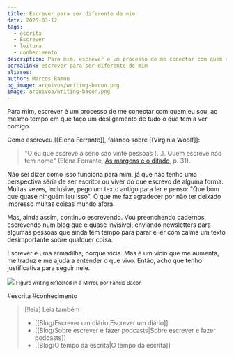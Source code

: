 ```yaml
---
title: Escrever para ser diferente de mim
date: 2025-03-12
tags:
  - escrita
  - Escrever
  - leitura
  - conhecimento
description: Para mim, escrever é um processo de me conectar com quem eu sou, ao mesmo tempo em que faço um desligamento de tudo o que tem a ver comigo.
permalink: escrever-para-ser-diferente-de-mim
aliases: 
author: Marcos Ramon
og_image: arquivos/writing-bacon.png
image: arquivos/writing-bacon.png
---
```

Para mim, escrever é um processo de me conectar com quem eu sou, ao mesmo tempo em que faço um desligamento de tudo o que tem a ver comigo.

Como escreveu [[Elena Ferrante]], falando sobre [[Virginia Woolf]]:

> "O eu que escreve a sério são vinte pessoas (...). Quem escreve não tem nome" (Elena Ferrante, [As margens e o ditado](https://amzn.to/4bMHxQR), p. 31).

Não sei dizer como isso funciona para mim, já que não tenho uma perspectiva séria de ser escritor ou viver do que escrevo de alguma forma. Muitas vezes, inclusive, pego um texto antigo para ler e penso: "Que bom que quase ninguém leu isso". O que me faz agradecer por não ter deixado impresso muitas coisas mundo afora.

Mas, ainda assim, continuo escrevendo. Vou preenchendo cadernos, escrevendo num blog que é quase invisível, enviando newsletters para algumas pessoas que ainda têm tempo para parar e ler com calma um texto desimportante sobre qualquer coisa.

Escrever é uma armadilha, porque vicia. Mas é um vício que me aumenta, me traduz e me ajuda a entender o que vivo. Então, acho que tenho justificativa para seguir nele.

<img src="/assets/img/arquivos/writing-bacon.png">
<small>Figure writing reflected in a Mirror, por Fancis Bacon</small>

#escrita #conhecimento

> [!leia] Leia também
> - [[Blog/Escrever um diário|Escrever um diário]]
> - [[Blog/Sobre escrever e fazer podcasts|Sobre escrever e fazer podcasts]]
> - [[Blog/O tempo da escrita|O tempo da escrita]]